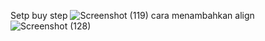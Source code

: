 Setp buy step
![Screenshot (119)](https://user-images.githubusercontent.com/72745059/158051231-ca2405a0-46de-47f8-98ed-c464026798f4.png)
cara menambahkan align
![Screenshot (128)](https://user-images.githubusercontent.com/72745059/158051300-564916bb-58ec-4bd7-8c32-d0814838355b.png)
